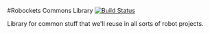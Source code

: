 #Robockets Commons Library [![Build Status](https://travis-ci.org/Team4761/Robockets-Commons.svg?branch=master)](https://travis-ci.org/Team4761/Robockets-Commons)

Library for common stuff that we'll reuse in all sorts of robot projects.